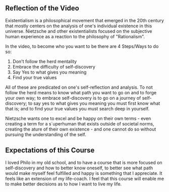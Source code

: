 ## Reflection of the Video
Existentialism is a philosophical movement that emerged in the 20th century that mostly centers on the analysis of one's individual existence in this universe. Nietzsche and other existentialists focused on the subjective human experience as a reaction to the philosophy of "Rationalism".

In the video, to become who you want to be there are 4 Steps/Ways to do so: 
1. Don't follow the herd mentality
2. Embrace the difficulty of self-discovery
3. Say Yes to what gives you meaning
4. Find your true values

All of these are predicated on one's self-reflection and analysis. To not follow the herd means to know what path you want to go on and to forge your own way; to embrace self-discovery is to go on a journey of self-discovery; to say yes to what gives you meaning you must first know what that is; and to find your true values you must search deep in yourself.

Nietzsche wants one to excel and be happy on their own terms - even creating a term for a s`uperhuman that exists outside of societal norms, creating the ature of their own existence - and one cannot do so without pursuing the understanding of the self.

## Expectations of this Course
I loved Philo in my old school, and to have a course that is more focused on self-discovery and how to better know oneself, to better see what path would make myself feel fulfilled and happy is something that I appreciate. It feels like an extension of my life-coach. I feel that this course will enable me to make better decisions as to how I want to live my life.

